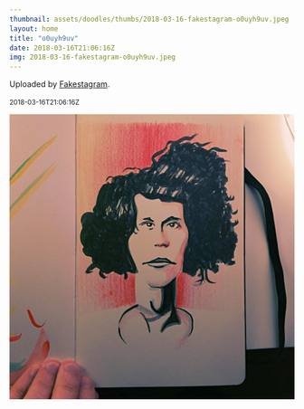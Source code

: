 ```yaml
---
thumbnail: assets/doodles/thumbs/2018-03-16-fakestagram-o0uyh9uv.jpeg
layout: home
title: "o0uyh9uv"
date: 2018-03-16T21:06:16Z
img: 2018-03-16-fakestagram-o0uyh9uv.jpeg
---
```


Uploaded by [Fakestagram](https://github.com/opyate/fakestagram).

<small>2018-03-16T21:06:16Z</small>

![Uploaded by Fakestagram](assets/doodles/original/2018-03-16-fakestagram-o0uyh9uv.jpeg)
